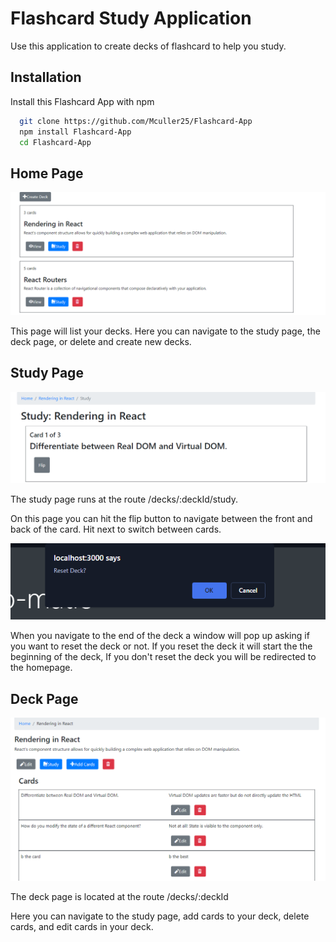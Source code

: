 
# Flashcard Study Application

Use this application to create decks of flashcard to help you study.

## Installation

Install this Flashcard App with npm

```bash
  git clone https://github.com/Mculler25/Flashcard-App 
  npm install Flashcard-App
  cd Flashcard-App
```
    
## Home Page

![Screenshot](readmeScreenshot/HomePage.png)

This page will list your decks. Here you can navigate to the study page, the deck page, or delete and create new decks.
## Study Page

![Screenshot](readmeScreenshot/StudyPage.png)

The study page runs at the route /decks/:deckId/study.

On this page you can hit the flip button to navigate between the front and back of the card. Hit next to switch between cards.

![Screenshot](readmeScreenshot/StudyPageWindow.png)

When you navigate to the end of the deck a window will pop up asking if you want to reset the deck or not. If you reset the deck it will start the the beginning of the deck, If you don't reset the deck you will be redirected to the homepage.
## Deck Page

![Screenshot](readmeScreenshot/DeckPage.png)

The deck page is located at the route /decks/:deckId

Here you can navigate to the study page, add cards to your deck, delete cards, and edit cards in your deck.

